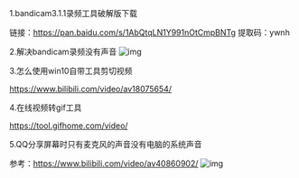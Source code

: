 1.bandicam3.1.1录频工具破解版下载

链接：https://pan.baidu.com/s/1AbQtqLN1Y991nOtCmpBNTg 提取码：ywnh



2.解决bandicam录频没有声音
![img](https://github.com/UryWu/resource/blob/master/images/%E8%A7%A3%E5%86%B3bandicam%E5%BD%95%E9%A2%91%E6%B2%A1%E6%9C%89%E5%A3%B0%E9%9F%B3.gif)


3.怎么使用win10自带工具剪切视频

https://www.bilibili.com/video/av18075654/



4.在线视频转gif工具

https://tool.gifhome.com/video/



5.QQ分享屏幕时只有麦克风的声音没有电脑的系统声音

参考：https://www.bilibili.com/video/av40860902/
![img](https://github.com/UryWu/resource/blob/master/images/QQ%E5%88%86%E4%BA%AB%E5%B1%8F%E5%B9%95%E6%97%B6%E5%8F%AA%E6%9C%89%E9%BA%A6%E5%85%8B%E9%A3%8E%E7%9A%84%E5%A3%B0%E9%9F%B3%E6%B2%A1%E6%9C%89%E7%94%B5%E8%84%91%E7%9A%84%E7%B3%BB%E7%BB%9F%E5%A3%B0%E9%9F%B3.gif)
